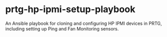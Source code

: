 # prtg-hp-ipmi-setup-playbook
An Ansible playbook for cloning and configuring HP IPMI devices in PRTG, including setting up Ping and Fan Monitoring sensors.
